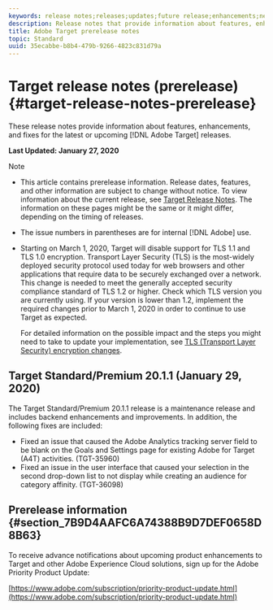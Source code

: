 ```yaml
---
keywords: release notes;releases;updates;future release;enhancements;new features;fixes
description: Release notes that provide information about features, enhancements, and fixes for the latest or upcoming DNL Adobe Target releases.
title: Adobe Target prerelease notes
topic: Standard
uuid: 35ecabbe-b8b4-479b-9266-4823c831d79a
---
```


# Target release notes (prerelease){#target-release-notes-prerelease}

These release notes provide information about features, enhancements, and fixes for the latest or upcoming [!DNL Adobe Target] releases.



**Last Updated: January 27, 2020**

>[!NOTE]
>
>* This article contains prerelease information. Release dates, features, and other information are subject to change without notice. To view information about the current release, see [Target Release Notes](release-notes.md). The information on these pages might be the same or it might differ, depending on the timing of releases.
>
>* The issue numbers in parentheses are for internal [!DNL Adobe] use.
>
>* Starting on March 1, 2020, Target will disable support for TLS 1.1 and TLS 1.0 encryption. Transport Layer Security (TLS) is the most-widely deployed security protocol used today for web browsers and other applications that require data to be securely exchanged over a network. This change is needed to meet the generally accepted security compliance standard of TLS 1.2 or higher. Check which TLS version you are currently using. If your version is lower than 1.2, implement the required changes prior to March 1, 2020 in order to continue to use Target as expected.
>
>   For detailed information on the possible impact and the steps you might need to take to update your implementation, see [TLS (Transport Layer Security) encryption changes](/help/c-implementing-target/c-considerations-before-you-implement-target/tls-transport-layer-security-encryption.md).

## Target Standard/Premium 20.1.1 (January 29, 2020)

The Target Standard/Premium 20.1.1 release is a maintenance release and includes backend enhancements and improvements. In addition, the following fixes are included:

* Fixed an issue that caused the Adobe Analytics tracking server field to be blank on the Goals and Settings page for existing Adobe for Target (A4T) activities. (TGT-35960)
* Fixed an issue in the user interface that caused your selection in the second drop-down list to not display while creating an audience for category affinity. (TGT-36098)

## Prerelease information {#section_7B9D4AAFC6A74388B9D7DEF0658D8B63} 

To receive advance notifications about upcoming product enhancements to Target and other Adobe Experience Cloud solutions, sign up for the Adobe Priority Product Update:

[https://www.adobe.com/subscription/priority-product-update.html](https://www.adobe.com/subscription/priority-product-update.html) 
